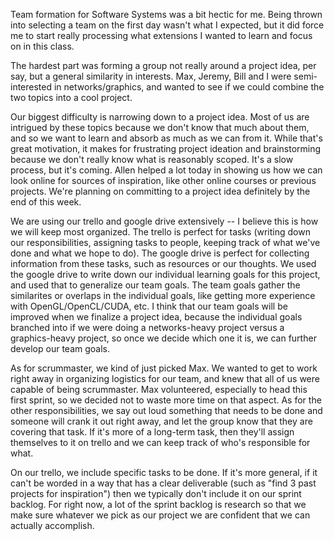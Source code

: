 Team formation for Software Systems was a bit hectic for me. Being thrown into selecting a team on the first day wasn't what I expected, but it did force me to start really processing what extensions I wanted to learn and focus on in this class.

The hardest part was forming a group not really around a project idea, per say, but a general similarity in interests. Max, Jeremy, Bill and I were semi-interested in networks/graphics, and wanted to see if we could combine the two topics into a cool project.

Our biggest difficulty is narrowing down to a project idea. Most of us are intrigued by these topics because we don't know that much about them, and so we want to learn and absorb as much as we can from it. While that's great motivation, it makes for frustrating project ideation and brainstorming because we don't really know what is reasonably scoped. It's a slow process, but it's coming. Allen helped a lot today in showing us how we can look online for sources of inspiration, like other online courses or previous projects. We're planning on committing to a project idea definitely by the end of this week.

We are using our trello and google drive extensively -- I believe this is how we will keep most organized. The trello is perfect for tasks (writing down our responsibilities, assigning tasks to people, keeping track of what we've done and what we hope to do). The google drive is perfect for collecting information from these tasks, such as resources or our thoughts. We used the google drive to write down our individual learning goals for this project, and used that to generalize our team goals. The team goals gather the similarites or overlaps in the individual goals, like getting more experience with OpenGL/OpenCL/CUDA, etc. I think that our team goals will be improved when we finalize a project idea, because the individual goals branched into if we were doing a networks-heavy project versus a graphics-heavy project, so once we decide which one it is, we can further develop our team goals.

As for scrummaster, we kind of just picked Max. We wanted to get to work right away in organizing logistics for our team, and knew that all of us were capable of being scrummaster. Max volunteered, especially to head this first sprint, so we decided not to waste more time on that aspect. As for the other responsibilities, we say out loud something that needs to be done and someone will crank it out right away, and let the group know that they are covering that task. If it's more of a long-term task, then they'll assign themselves to it on trello and we can keep track of who's responsible for what.

On our trello, we include specific tasks to be done. If it's more general, if it can't be worded in a way that has a clear deliverable (such as "find 3 past projects for inspiration") then we typically don't include it on our sprint backlog. For right now, a lot of the sprint backlog is research so that we make sure whatever we pick as our project we are confident that we can actually accomplish.  